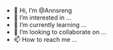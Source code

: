 - 👋 Hi, I’m @Annsreng
- 👀 I’m interested in ...
- 🌱 I’m currently learning ...
- 💞️ I’m looking to collaborate on ...
- 📫 How to reach me ...

<!---
Annsreng/Annsreng is a ✨ special ✨ repository because its `README.md` (this file) appears on your GitHub profile.
You can click the Preview link to take a look at your changes.
--->
